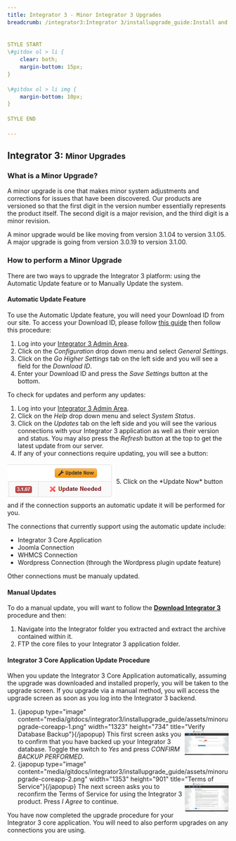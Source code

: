 ```yaml
---
title: Integrator 3 - Minor Integrator 3 Upgrades
breadcrumb: /integrator3:Integrator 3/installupgrade_guide:Install and Upgrade Guide/minor:Minor Integrator 3 Upgrades/


STYLE START
\#gitdox ol > li {
	clear: both;
	margin-bottom: 15px;
}

\#gitdox ol > li img {
	margin-bottom: 10px;
}

STYLE END

---
```


## Integrator 3: <small>Minor Upgrades</small>

### What is a Minor Upgrade?

A minor upgrade is one that makes minor system adjustments and corrections for issues that have been discovered.  Our products are versioned so that the first digit in the version number essentially represents the product itself.  The second digit is a major revision, and the third digit is a minor revision.

A minor upgrade would be like moving from version 3.1.04 to version 3.1.05.  A major upgrade is going from version 3.0.19 to version 3.1.00.

### How to perform a Minor Upgrade

There are two ways to upgrade the Integrator 3 platform: using the Automatic Update feature or to Manually Update the system.

#### Automatic Update Feature

To use the Automatic Update feature, you will need your Download ID from our site.  To access your Download ID, please follow [this guide](common/accessdownloadid.md) then follow this procedure:

1. Log into your [Integrator 3 Admin Area](integrator3/howtoguides/accessadminarea.md).
2. Click on the *Configuration* drop down menu and select *General Settings*.
3. Click on the *Go Higher Settings* tab on the left side and you will see a field for the *Download ID*.
4. Enter your Download ID and press the *Save Settings* button at the bottom.

To check for updates and perform any updates:

1. Log into your [Integrator 3 Admin Area](integrator3/howtoguides/accessadminarea.md).
2. Click on the *Help* drop down menu and select *System Status*.
3. Click on the *Updates* tab on the left side and you will see the various connections with your Integrator 3 application as well as their version and status.  You may also press the *Refresh* button at the top to get the latest update from our server.
4. If any of your connections require updating, you will see a button:<br/>
<img src="assets/minorupgrade-updatenowbutton.png" align="center" />
5. Click on the *Update Now* button and if the connection supports an automatic update it will be performed for you.

The connections that currently support using the automatic update include:

* Integrator 3 Core Application
* Joomla Connection
* WHMCS Connection
* Wordpress Connection (through the Wordpress plugin update feature)

Other connections must be manualy updated.

#### Manual Updates

To do a manual update, you will want to follow the **[Download Integrator 3](integrator3/installupgrade_guide/newinstalls.md)** procedure and then:

1. Navigate into the Integrator folder you extracted and extract the archive contained within it.
2. FTP the core files to your Integrator 3 application folder.

#### Integrator 3 Core Application Update Procedure

When you update the Integrator 3 Core Application automatically, assuming the upgrade was downloaded and installed properly, you will be taken to the upgrade screen.  If you upgrade via a manual method, you will access the upgrade screen as soon as you log into the Integrator 3 backend.

1. {japopup type="image" content="media/gitdocs/integrator3/installupgrade_guide/assets/minorupgrade-coreapp-1.png" width="1323" height="734" title="Verify Database Backup"}<img src="assets/minorupgrade-coreapp-1.png" width="100px" align="right" />{/japopup}
This first screen asks you to confirm that you have backed up your Integrator 3 database.  Toggle the switch to *Yes* and press *CONFIRM BACKUP PERFORMED*.
2. {japopup type="image" content="media/gitdocs/integrator3/installupgrade_guide/assets/minorupgrade-coreapp-2.png" width="1353" height="901" title="Terms of Service"}<img src="assets/minorupgrade-coreapp-2.png" width="100px" align="right" />{/japopup}
The next screen asks you to reconfirm the Terms of Service for using the Integrator 3 product.  Press *I Agree* to continue.

You have now completed the upgrade procedure for your Integrator 3 core application.  You will need to also perform upgrades on any connections you are using.
